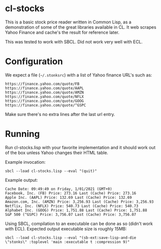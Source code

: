 # cl-stocks

This is a basic stock price reader written in Common Lisp, as
a demonstration of some of the great libraries available
in CL. It web scrapes Yahoo Finance and cache's the result for
reference later.

This was tested to work with SBCL. Did not work very well with ECL.

# Configuration

We expect a file (`~/.stonksrc`) with a list of Yahoo finance URL's
such as:
```
https://finance.yahoo.com/quote/FB
https://finance.yahoo.com/quote/AAPL
https://finance.yahoo.com/quote/AMZN
https://finance.yahoo.com/quote/NFLX
https://finance.yahoo.com/quote/GOOG
https://finance.yahoo.com/quote/^GSPC
```

Make sure there's no extra lines after the last url entry. 

# Running

Run cl-stocks.lisp with your favorite implementation and 
it should work out of the box unless Yahoo changes their
HTML table. 

Example invocation:
```
sbcl --load cl-stocks.lisp --eval "(quit)"
```

Example output:
```
Cache Date: 09:49:49 on Friday, 1/01/2021 (GMT+0) 
Facebook, Inc. (FB) Price: 273.16 Last (Cache) Price: 273.16 
Apple Inc. (AAPL) Price: 132.69 Last (Cache) Price: 132.69 
Amazon.com, Inc. (AMZN) Price: 3,256.93 Last (Cache) Price: 3,256.93 
Netflix, Inc. (NFLX) Price: 540.73 Last (Cache) Price: 540.73 
Alphabet Inc. (GOOG) Price: 1,751.88 Last (Cache) Price: 1,751.88 
S&P 500 (^GSPC) Price: 3,756.07 Last (Cache) Price: 3,756.07 
```

Using SBCL, compilation to an executable can be done as so (didn't work with ECL). Expected output executable size is roughly 15MB:
```
sbcl --load cl-stocks.lisp --eval "(sb-ext:save-lisp-and-die \"stonks\" :toplevel 'main :executable t :compression 9)"
```
